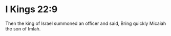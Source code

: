 # I Kings 22:9

Then the king of Israel summoned an officer and said, Bring quickly Micaiah the son of Imlah.
